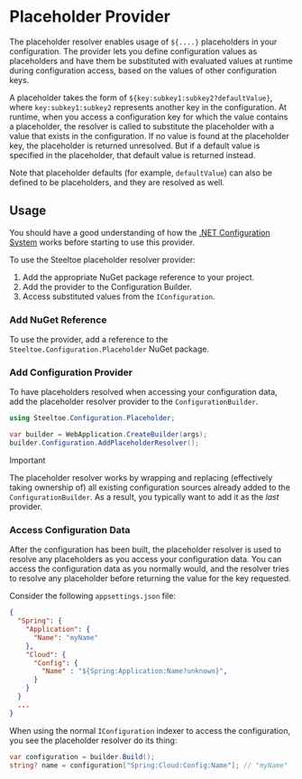 # Placeholder Provider

The placeholder resolver enables usage of `${....}` placeholders in your configuration. The provider lets you define configuration values as placeholders and have them be substituted with evaluated values at runtime during configuration access, based on the values of other configuration keys.

A placeholder takes the form of `${key:subkey1:subkey2?defaultValue}`, where `key:subkey1:subkey2` represents another key in the configuration. At runtime, when you access a configuration key for which the value contains a placeholder, the resolver is called to substitute the placeholder with a value that exists in the configuration. If no value is found at the placeholder key, the placeholder is returned unresolved. But if a default value is specified in the placeholder, that default value is returned instead.

Note that placeholder defaults (for example, `defaultValue`) can also be defined to be placeholders, and they are resolved as well.

## Usage

You should have a good understanding of how the [.NET Configuration System](https://learn.microsoft.com/aspnet/core/fundamentals/configuration) works before starting to use this provider.

To use the Steeltoe placeholder resolver provider:

1. Add the appropriate NuGet package reference to your project.
1. Add the provider to the Configuration Builder.
1. Access substituted values from the `IConfiguration`.

### Add NuGet Reference

To use the provider, add a reference to the `Steeltoe.Configuration.Placeholder` NuGet package.

### Add Configuration Provider

To have placeholders resolved when accessing your configuration data, add the placeholder resolver provider to the `ConfigurationBuilder`.

```csharp
using Steeltoe.Configuration.Placeholder;

var builder = WebApplication.CreateBuilder(args);
builder.Configuration.AddPlaceholderResolver();
```

> [!IMPORTANT]
> The placeholder resolver works by wrapping and replacing (effectively taking ownership of) all existing configuration sources already added to the `ConfigurationBuilder`.
> As a result, you typically want to add it as the *last* provider.

### Access Configuration Data

After the configuration has been built, the placeholder resolver is used to resolve any placeholders as you access your configuration data. You can access the configuration data as you normally would, and the resolver tries to resolve any placeholder before returning the value for the key requested.

Consider the following `appsettings.json` file:

```json
{
  "Spring": {
    "Application": {
      "Name": "myName"
    },
    "Cloud": {
      "Config": {
        "Name" : "${Spring:Application:Name?unknown}",
      }
    }
  }
  ...
}
```

When using the normal `IConfiguration` indexer to access the configuration, you see the placeholder resolver do its thing:

```csharp
var configuration = builder.Build();
string? name = configuration["Spring:Cloud:Config:Name"]; // "myName"
```
